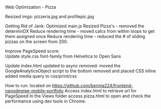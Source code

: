 Web Optimization - Pizza

Resized imgs:  pizzeria.jpg and profilepic.jpg

Getting Rid of Jank:
Optimized main.js
    Resized Pizza's - removed the determinDX
    Reduce rendering time -  moved calcs from within loops to get them assigned once
	Reduce rendering time - reduced the # of sliding pizzas on the screen from 200.  


Improve PageSpeed score:	
Update style.css
font-family from Helvetica to Open Sans

Update index.html
  updated to async 
  removed:  <!-- Hmm, what is the impact of web fonts on speed? Measure it... -->
    <script async src="//fonts.googleapis.com/css?family=Open+Sans:400,700"></script>
  moved the GoogleAnalyticsObject script to the bottom
  removed <link href="css/style.css" rel="stylesheet"> and placed CSS inline
  added media query to css/print/css
  
  
 How to run:
 located on https://github.com/bennja224/frontend-nanodegree-mobile-portfolio
 Access index.html to retrieve url for PageSpeed
 In the Views folder access pizza.html to open and check the performance using dev tools in Chrome.